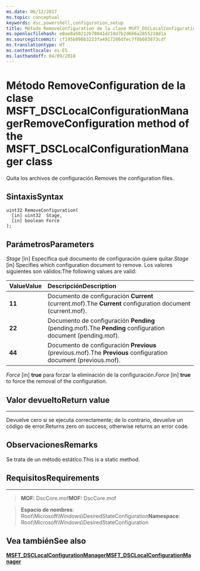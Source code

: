 ```yaml
---
ms.date: 06/12/2017
ms.topic: conceptual
keywords: dsc,powershell,configuration,setup
title: Método RemoveConfiguration de la clase MSFT_DSCLocalConfigurationManager
ms.openlocfilehash: e0ae8a50212b70841d210d7b2d666a2855218d1a
ms.sourcegitcommit: cf195b090b3223fa4917206dfec7f0b603873cdf
ms.translationtype: HT
ms.contentlocale: es-ES
ms.lasthandoff: 04/09/2018
---
```

# <a name="removeconfiguration-method-of-the-msftdsclocalconfigurationmanager-class"></a><span data-ttu-id="24afb-103">Método RemoveConfiguration de la clase MSFT_DSCLocalConfigurationManager</span><span class="sxs-lookup"><span data-stu-id="24afb-103">RemoveConfiguration method of the MSFT_DSCLocalConfigurationManager class</span></span>

<span data-ttu-id="24afb-104">Quita los archivos de configuración.</span><span class="sxs-lookup"><span data-stu-id="24afb-104">Removes the configuration files.</span></span>

<a name="syntax"></a><span data-ttu-id="24afb-105">Sintaxis</span><span class="sxs-lookup"><span data-stu-id="24afb-105">Syntax</span></span>
------

```mof
uint32 RemoveConfiguration(
  [in] uint32  Stage,
  [in] boolean Force
);
```

<a name="parameters"></a><span data-ttu-id="24afb-106">Parámetros</span><span class="sxs-lookup"><span data-stu-id="24afb-106">Parameters</span></span>
----------

<span data-ttu-id="24afb-107">*Stage* \[in\] Especifica qué documento de configuración quiere quitar.</span><span class="sxs-lookup"><span data-stu-id="24afb-107">*Stage* \[in\] Specifies which configuration document to remove.</span></span> <span data-ttu-id="24afb-108">Los valores siguientes son válidos:</span><span class="sxs-lookup"><span data-stu-id="24afb-108">The following values are valid:</span></span>

|<span data-ttu-id="24afb-109">Value</span><span class="sxs-lookup"><span data-stu-id="24afb-109">Value</span></span> |<span data-ttu-id="24afb-110">Descripción</span><span class="sxs-lookup"><span data-stu-id="24afb-110">Description</span></span> |
|:--- |:---|
|<span data-ttu-id="24afb-111">**1**</span><span class="sxs-lookup"><span data-stu-id="24afb-111">**1**</span></span> | <span data-ttu-id="24afb-112">Documento de configuración **Current** (current.mof).</span><span class="sxs-lookup"><span data-stu-id="24afb-112">The **Current** configuration document (current.mof).</span></span> |
|<span data-ttu-id="24afb-113">**2**</span><span class="sxs-lookup"><span data-stu-id="24afb-113">**2**</span></span> | <span data-ttu-id="24afb-114">Documento de configuración **Pending** (pending.mof).</span><span class="sxs-lookup"><span data-stu-id="24afb-114">The **Pending** configuration document (pending.mof).</span></span>  |
|<span data-ttu-id="24afb-115">**4**</span><span class="sxs-lookup"><span data-stu-id="24afb-115">**4**</span></span> | <span data-ttu-id="24afb-116">Documento de configuración **Previous** (previous.mof).</span><span class="sxs-lookup"><span data-stu-id="24afb-116">The **Previous** configuration document (previous.mof).</span></span> |

<span data-ttu-id="24afb-117">*Force* \[in\] **true** para forzar la eliminación de la configuración.</span><span class="sxs-lookup"><span data-stu-id="24afb-117">*Force* \[in\] **true** to force the removal of the configuration.</span></span>

## <a name="return-value"></a><span data-ttu-id="24afb-118">Valor devuelto</span><span class="sxs-lookup"><span data-stu-id="24afb-118">Return value</span></span>
------------

<span data-ttu-id="24afb-119">Devuelve cero si se ejecuta correctamente; de lo contrario, devuelve un código de error.</span><span class="sxs-lookup"><span data-stu-id="24afb-119">Returns zero on success; otherwise returns an error code.</span></span>

## <a name="remarks"></a><span data-ttu-id="24afb-120">Observaciones</span><span class="sxs-lookup"><span data-stu-id="24afb-120">Remarks</span></span>

<span data-ttu-id="24afb-121">Se trata de un método estático.</span><span class="sxs-lookup"><span data-stu-id="24afb-121">This is a static method.</span></span>

## <a name="requirements"></a><span data-ttu-id="24afb-122">Requisitos</span><span class="sxs-lookup"><span data-stu-id="24afb-122">Requirements</span></span>
------------
><span data-ttu-id="24afb-123">**MOF:** DscCore.mof</span><span class="sxs-lookup"><span data-stu-id="24afb-123">**MOF:** DscCore.mof</span></span>

><span data-ttu-id="24afb-124">**Espacio de nombres**: Root\Microsoft\Windows\DesiredStateConfiguration</span><span class="sxs-lookup"><span data-stu-id="24afb-124">**Namespace**: Root\Microsoft\Windows\DesiredStateConfiguration</span></span>


## <a name="see-also"></a><span data-ttu-id="24afb-125">Vea también</span><span class="sxs-lookup"><span data-stu-id="24afb-125">See also</span></span>


[<span data-ttu-id="24afb-126">**MSFT_DSCLocalConfigurationManager**</span><span class="sxs-lookup"><span data-stu-id="24afb-126">**MSFT_DSCLocalConfigurationManager**</span></span>](msft-dsclocalconfigurationmanager.md)